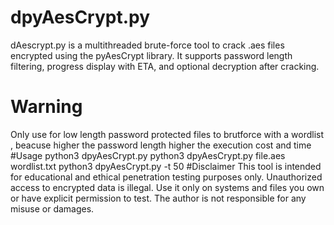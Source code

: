 # dpyAesCrypt.py
dAescrypt.py is a multithreaded brute-force tool to crack .aes files encrypted using the pyAesCrypt library. It supports password length filtering, progress display with ETA, and optional decryption after cracking.
# Warning
Only use for low length password protected files to brutforce with a wordlist , beacuse higher the password length higher the execution cost and time
#Usage
python3 dpyAesCrypt.py <file> <wordlist>
python3 dpyAesCrypt.py file.aes wordlist.txt
python3 dpyAesCrypt.py <file> <wordlist> -t 50
#Disclaimer
This tool is intended for educational and ethical penetration testing purposes only. Unauthorized access to encrypted data is illegal. Use it only on systems and files you own or have explicit permission to test. The author is not responsible for any misuse or damages.
